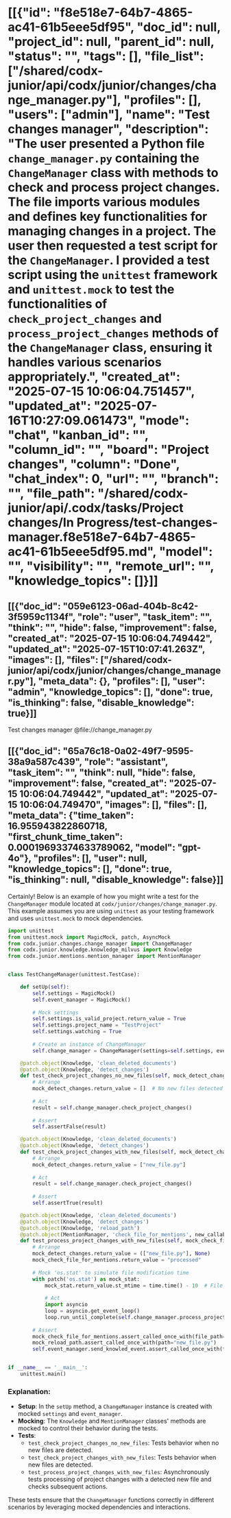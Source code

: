 # [[{"id": "f8e518e7-64b7-4865-ac41-61b5eee5df95", "doc_id": null, "project_id": null, "parent_id": null, "status": "", "tags": [], "file_list": ["/shared/codx-junior/api/codx/junior/changes/change_manager.py"], "profiles": [], "users": ["admin"], "name": "Test changes manager", "description": "The user presented a Python file `change_manager.py` containing the `ChangeManager` class with methods to check and process project changes. The file imports various modules and defines key functionalities for managing changes in a project. The user then requested a test script for the `ChangeManager`. I provided a test script using the `unittest` framework and `unittest.mock` to test the functionalities of `check_project_changes` and `process_project_changes` methods of the `ChangeManager` class, ensuring it handles various scenarios appropriately.", "created_at": "2025-07-15 10:06:04.751457", "updated_at": "2025-07-16T10:27:09.061473", "mode": "chat", "kanban_id": "", "column_id": "", "board": "Project changes", "column": "Done", "chat_index": 0, "url": "", "branch": "", "file_path": "/shared/codx-junior/api/.codx/tasks/Project changes/In Progress/test-changes-manager.f8e518e7-64b7-4865-ac41-61b5eee5df95.md", "model": "", "visibility": "", "remote_url": "", "knowledge_topics": []}]]
## [[{"doc_id": "059e6123-06ad-404b-8c42-3f5959c1134f", "role": "user", "task_item": "", "think": "", "hide": false, "improvement": false, "created_at": "2025-07-15 10:06:04.749442", "updated_at": "2025-07-15T10:07:41.263Z", "images": [], "files": ["/shared/codx-junior/api/codx/junior/changes/change_manager.py"], "meta_data": {}, "profiles": [], "user": "admin", "knowledge_topics": [], "done": true, "is_thinking": false, "disable_knowledge": true}]]
Test changes manager @file://change_manager.py 
## [[{"doc_id": "65a76c18-0a02-49f7-9595-38a9a587c439", "role": "assistant", "task_item": "", "think": null, "hide": false, "improvement": false, "created_at": "2025-07-15 10:06:04.749442", "updated_at": "2025-07-15 10:06:04.749470", "images": [], "files": [], "meta_data": {"time_taken": 16.955943822860718, "first_chunk_time_taken": 0.00019693374633789062, "model": "gpt-4o"}, "profiles": [], "user": null, "knowledge_topics": [], "done": true, "is_thinking": null, "disable_knowledge": false}]]
Certainly! Below is an example of how you might write a test for the `ChangeManager` module located at `codx/junior/changes/change_manager.py`. This example assumes you are using `unittest` as your testing framework and uses `unittest.mock` to mock dependencies.

```python
import unittest
from unittest.mock import MagicMock, patch, AsyncMock
from codx.junior.changes.change_manager import ChangeManager
from codx.junior.knowledge.knowledge_milvus import Knowledge
from codx.junior.mentions.mention_manager import MentionManager


class TestChangeManager(unittest.TestCase):

    def setUp(self):
        self.settings = MagicMock()
        self.event_manager = MagicMock()
        
        # Mock settings
        self.settings.is_valid_project.return_value = True
        self.settings.project_name = "TestProject"
        self.settings.watching = True
        
        # Create an instance of ChangeManager
        self.change_manager = ChangeManager(settings=self.settings, event_manager=self.event_manager)

    @patch.object(Knowledge, 'clean_deleted_documents')
    @patch.object(Knowledge, 'detect_changes')
    def test_check_project_changes_no_new_files(self, mock_detect_changes, mock_clean_deleted_documents):
        # Arrange
        mock_detect_changes.return_value = []  # No new files detected
        
        # Act
        result = self.change_manager.check_project_changes()
        
        # Assert
        self.assertFalse(result)

    @patch.object(Knowledge, 'clean_deleted_documents')
    @patch.object(Knowledge, 'detect_changes')
    def test_check_project_changes_with_new_files(self, mock_detect_changes, mock_clean_deleted_documents):
        # Arrange
        mock_detect_changes.return_value = ["new_file.py"]
        
        # Act
        result = self.change_manager.check_project_changes()
        
        # Assert
        self.assertTrue(result)

    @patch.object(Knowledge, 'clean_deleted_documents')
    @patch.object(Knowledge, 'detect_changes')
    @patch.object(Knowledge, 'reload_path')
    @patch.object(MentionManager, 'check_file_for_mentions', new_callable=AsyncMock)
    def test_process_project_changes_with_new_files(self, mock_check_file_for_mentions, mock_reload_path, mock_detect_changes, mock_clean_deleted_documents):
        # Arrange
        mock_detect_changes.return_value = (["new_file.py"], None)
        mock_check_file_for_mentions.return_value = "processed"
        
        # Mock 'os.stat' to simulate file modification time
        with patch('os.stat') as mock_stat:
            mock_stat.return_value.st_mtime = time.time() - 10  # File modified 10 seconds ago
            
            # Act
            import asyncio
            loop = asyncio.get_event_loop()
            loop.run_until_complete(self.change_manager.process_project_changes())
        
        # Assert
        mock_check_file_for_mentions.assert_called_once_with(file_path="new_file.py")
        mock_reload_path.assert_called_once_with(path="new_file.py")
        self.event_manager.send_knowled_event.assert_called_once_with(type="loaded", file_path="new_file.py")


if __name__ == '__main__':
    unittest.main()
```

### Explanation:

- **Setup**: In the `setUp` method, a `ChangeManager` instance is created with mocked `settings` and `event_manager`.
- **Mocking**: The `Knowledge` and `MentionManager` classes' methods are mocked to control their behavior during the tests.
- **Tests**:
  - `test_check_project_changes_no_new_files`: Tests behavior when no new files are detected.
  - `test_check_project_changes_with_new_files`: Tests behavior when new files are detected.
  - `test_process_project_changes_with_new_files`: Asynchronously tests processing of project changes with a detected new file and checks subsequent actions.

These tests ensure that the `ChangeManager` functions correctly in different scenarios by leveraging mocked dependencies and interactions.